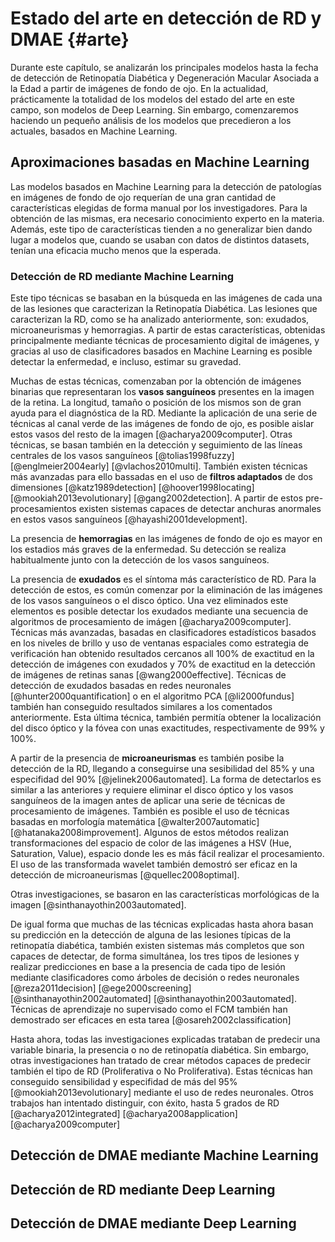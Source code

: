 # Estado del arte en detección de RD y DMAE {#arte}
<!-- Comienzo: Sabado, 9 de Junio
     Previsión:
     Papers útiles:  Practicamente todos (P5 es resumen)
     Fin previsto versión 1: Domingo
     Fin versión 1: 16 Junio
-->

Durante este capítulo, se analizarán los principales modelos hasta la
fecha de detección de Retinopatía Diabética y Degeneración Macular
Asociada a la Edad a partir de imágenes de fondo de ojo. En la
actualidad, prácticamente la totalidad de los modelos del estado del
arte en este campo, son modelos de Deep Learning. Sin embargo,
comenzaremos haciendo un pequeño análisis de los modelos que
precedieron a los actuales, basados en Machine Learning.


## Aproximaciones basadas en Machine Learning
<!-- Papers utiles: (P37) (P38) (P39) (P40) -->

Las modelos basados en Machine Learning para la detección de
patologías en imágenes de fondo de ojo requerían de una gran cantidad
de características elegidas de forma manual por los
investigadores. Para la obtención de las mismas, era necesario
conocimiento experto en la materia. Además, este tipo de
características tienden a no generalizar bien dando lugar a modelos
que, cuando se usaban con datos de distintos datasets, tenían una
eficacia mucho menos que la esperada.


### Detección de RD mediante Machine Learning
Este tipo técnicas se basaban en la búsqueda en las imágenes de cada
una de las lesiones que caracterizan la Retinopatía Diabética. Las
lesiones que caracterizan la RD, como se ha analizado anteriormente,
son: exudados, microaneurismas y hemorragias. A partir de estas
características, obtenidas principalmente mediante técnicas de
procesamiento digital de imágenes, y gracias al uso de clasificadores
basados en Machine Learning es posible detectar la enfermedad, e
incluso, estimar su gravedad.

Muchas de estas técnicas, comenzaban por la obtención de imágenes
binarias que representaran los **vasos sanguíneos** presentes en la
imagen de la retina. La longitud, tamaño o posición de los mismos son
de gran ayuda para el diagnóstica de la RD. Mediante la aplicación de
una serie de técnicas al canal verde de las imágenes de fondo de ojo,
es posible aislar estos vasos del resto de la imagen
[@acharya2009computer]. Otras técnicas, se basan también en la
detección y seguimiento de las líneas centrales de los vasos
sanguíneos [@tolias1998fuzzy] [@englmeier2004early]
[@vlachos2010multi]. También existen técnicas más avanzadas para ello
bassadas en el uso de **filtros adaptados** de dos dimensiones
[@katz1989detection] [@hoover1998locating] [@mookiah2013evolutionary]
[@gang2002detection]. A partir de estos pre-procesamientos existen
sistemas capaces de detectar anchuras anormales en estos vasos
sanguíneos [@hayashi2001development].

La presencia de **hemorragias** en las imágenes de fondo de ojo es mayor
en los estadios más graves de la enfermedad. Su detección se realiza
habitualmente junto con la detección de los vasos sanguíneos.

La presencia de **exudados** es el síntoma más característico de
RD. Para la detección de estos, es común comenzar por la eliminación
de las imágenes de los vasos sanguíneos o el disco óptico. Una vez
eliminados este elementos es posible detectar los exudados mediante
una secuencia de algoritmos de procesamiento de imágen
[@acharya2009computer]. Técnicas más avanzadas, basadas en
clasificadores estadísticos basados en los niveles de brillo y uso de
ventanas espaciales como estrategia de verificación han obtenido
resultados cercanos all 100% de exactitud en la detección de imágenes
con exudados y 70% de exactitud en la detección de imágenes de retinas
sanas [@wang2000effective]. Técnicas de detección de exudados basadas
en redes neuronales [@hunter2000quantification] o en el algoritmo PCA
[@li2000fundus] también han conseguido resultados similares a los
comentados anteriormente. Esta última técnica, también permitía
obtener la localización del disco óptico y la fóvea con unas
exactitudes, respectivamente de 99% y 100%.

A partir de la presencia de **microaneurismas** es también posibe la
detección de la RD, llegando a conseguirse una sesibilidad del 85% y
una especifidad del 90% [@jelinek2006automated]. La forma de
detectarlos es similar a las anteriores y requiere eliminar el disco
óptico y los vasos sanguíneos de la imagen antes de aplicar una serie
de técnicas de procesamiento de imágenes. También es posible el uso de
técnicas basadas en morfología matemática [@walter2007automatic]
[@hatanaka2008improvement]. Algunos de estos métodos realizan
transformaciones del espacio de color de las imágenes a HSV (Hue,
Saturation, Value), espacio donde les es más fácil realizar el
procesamiento. El uso de las transformada wavelet también demostró ser
eficaz en la detección de microaneurismas [@quellec2008optimal].

Otras investigaciones, se basaron en las características morfológicas
de la imagen [@sinthanayothin2003automated].

De igual forma que muchas de las técnicas explicadas hasta ahora basan
su predicción en la detección de alguna de las lesiones típicas de la
retinopatía diabética, también existen sistemas más completos que son
capaces de detectar, de forma simultánea, los tres tipos de lesiones y
realizar predicciones en base a la presencia de cada tipo de lesión
mediante clasificadores como árboles de decisión o redes neuronales
[@reza2011decision] [@ege2000screening] [@sinthanayothin2002automated]
[@sinthanayothin2003automated]. Técnicas de aprendizaje no supervisado
como el FCM también han demostrado ser eficaces en esta tarea
[@osareh2002classification]

Hasta ahora, todas las investigaciones explicadas trataban de predecir
una variable binaria, la presencia o no de retinopatía diabética. Sin
embargo, otras investigaciones han tratado de crear métodos capaces de
predecir también el tipo de RD (Proliferativa o No
Proliferativa). Estas técnicas han conseguido sensibilidad y
especifidad de más del 95% [@mookiah2013evolutionary] mediante el uso
de redes neuronales. Otros trabajos han intentado distinguir, con
éxito, hasta 5 grados de RD [@acharya2012integrated]
[@acharya2008application] [@acharya2009computer]

## Detección de DMAE mediante Machine Learning

## Detección de RD mediante Deep Learning

## Detección de DMAE mediante Deep Learning
